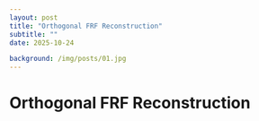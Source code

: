 ```yaml
---
layout: post
title: "Orthogonal FRF Reconstruction"
subtitle: ""
date: 2025-10-24

background: /img/posts/01.jpg
---
```


# Orthogonal FRF Reconstruction